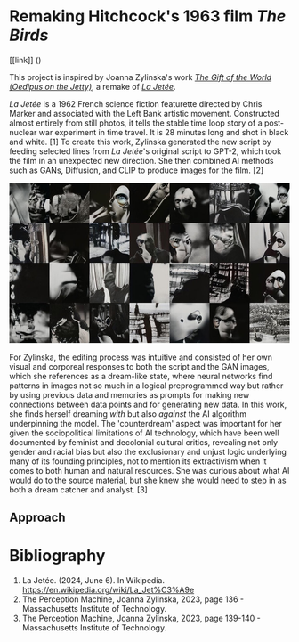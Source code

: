 # Remaking Hitchcock's 1963 film _The Birds_

[[link]] ()

This project is inspired by Joanna Zylinska's work [_The Gift of the World (Oedipus on the Jetty)_](https://www.nonhuman.photography/perception-machine), a remake of [_La Jetée_](https://www.youtube.com/watch?v=DQ4jFYTTjAU).

_La Jetée_ is a 1962 French science fiction featurette directed by Chris Marker and associated with the Left Bank artistic movement. Constructed almost entirely from still photos, it tells the stable time loop story of a post-nuclear war experiment in time travel. It is 28 minutes long and shot in black and white. [1] To create this work, Zylinska generated the new script by feeding selected lines from _La Jetée_'s original script to GPT-2, which took the film in an unexpected new direction. She then combined AI methods such as GANs, Diffusion, and CLIP to produce images for the film. [2]

![Zylinska (2023), Composite of frames from A Gift of the World (Oedipus on the Jetty), [Photofilm, 2021]. © Zylinska, 2023 (Cortesía de la Autora)](Zylinska-2023-Composite-of-frames-from-A-Gift-of-the-World-Oedipus-on-the-Jetty.png)

For Zylinska, the editing process was intuitive and consisted of her own visual and corporeal responses to both the script and the GAN images, which she references as a dream-like state, where neural networks find patterns in images not so much in a logical preprogrammed way but rather by using previous data and memories as prompts for making new connections between data points and for generating new data. In this work, she finds herself dreaming _with_ but also _against_ the AI algorithm underpinning the model. The 'counterdream' aspect was important for her given the sociopolitical limitations of AI technology, which have been well documented by feminist and decolonial cultural critics, revealing not only gender and racial bias but also the exclusionary and unjust logic underlying many of its founding principles, not to mention its extractivism when it comes to both human and natural resources. She was curious about what AI would do to the source material, but she knew she would need to step in as both a dream catcher and analyst. [3]



## Approach

# Bibliography
1. La Jetée. (2024, June 6). In Wikipedia. https://en.wikipedia.org/wiki/La_Jet%C3%A9e
2. The Perception Machine, Joanna Zylinska, 2023, page 136 - Massachusetts Institute of Technology.
3. The Perception Machine, Joanna Zylinska, 2023, page 139-140 - Massachusetts Institute of Technology.
